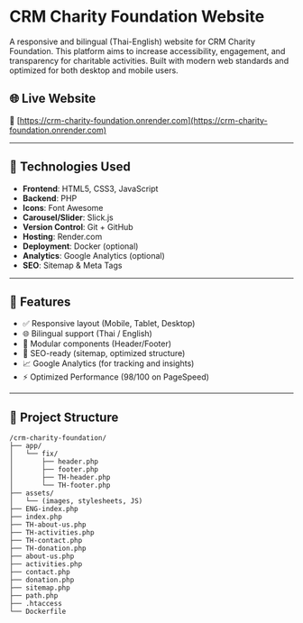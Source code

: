 # CRM Charity Foundation Website

A responsive and bilingual (Thai-English) website for CRM Charity Foundation. This platform aims to increase accessibility, engagement, and transparency for charitable activities. Built with modern web standards and optimized for both desktop and mobile users.

## 🌐 Live Website
🔗 [https://crm-charity-foundation.onrender.com](https://crm-charity-foundation.onrender.com)

---

## 🧰 Technologies Used

- **Frontend**: HTML5, CSS3, JavaScript
- **Backend**: PHP
- **Icons**: Font Awesome
- **Carousel/Slider**: Slick.js
- **Version Control**: Git + GitHub
- **Hosting**: Render.com
- **Deployment**: Docker (optional)
- **Analytics**: Google Analytics (optional)
- **SEO**: Sitemap & Meta Tags

---

## 📱 Features

- ✅ Responsive layout (Mobile, Tablet, Desktop)
- 🌐 Bilingual support (Thai / English)
- 🧩 Modular components (Header/Footer)
- 🔎 SEO-ready (sitemap, optimized structure)
- 📈 Google Analytics (for tracking and insights)
- ⚡️ Optimized Performance (98/100 on PageSpeed)

---

## 📁 Project Structure
```
/crm-charity-foundation/
├── app/
│   └── fix/
│       ├── header.php
│       ├── footer.php
│       ├── TH-header.php
│       └── TH-footer.php
├── assets/
│   └── (images, stylesheets, JS)
├── ENG-index.php
├── index.php
├── TH-about-us.php
├── TH-activities.php
├── TH-contact.php
├── TH-donation.php
├── about-us.php
├── activities.php
├── contact.php
├── donation.php
├── sitemap.php
├── path.php
├── .htaccess
└── Dockerfile
```
